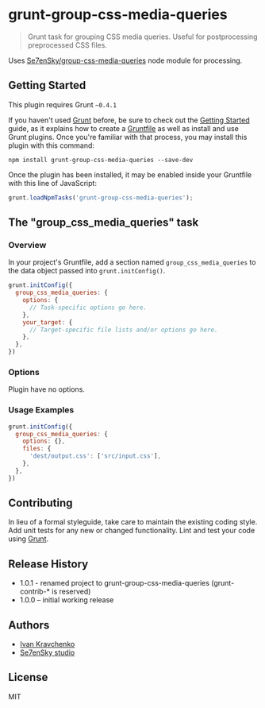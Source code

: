 # grunt-group-css-media-queries

> Grunt task for grouping CSS media queries. Useful for postprocessing preprocessed CSS files.

Uses [Se7enSky/group-css-media-queries](https://github.com/Se7enSky/group-css-media-queries) node module for processing.

## Getting Started
This plugin requires Grunt `~0.4.1`

If you haven't used [Grunt](http://gruntjs.com/) before, be sure to check out the [Getting Started](http://gruntjs.com/getting-started) guide, as it explains how to create a [Gruntfile](http://gruntjs.com/sample-gruntfile) as well as install and use Grunt plugins. Once you're familiar with that process, you may install this plugin with this command:

```shell
npm install grunt-group-css-media-queries --save-dev
```

Once the plugin has been installed, it may be enabled inside your Gruntfile with this line of JavaScript:

```js
grunt.loadNpmTasks('grunt-group-css-media-queries');
```

## The "group_css_media_queries" task

### Overview
In your project's Gruntfile, add a section named `group_css_media_queries` to the data object passed into `grunt.initConfig()`.

```js
grunt.initConfig({
  group_css_media_queries: {
    options: {
      // Task-specific options go here.
    },
    your_target: {
      // Target-specific file lists and/or options go here.
    },
  },
})
```

### Options

Plugin have no options.

### Usage Examples

```js
grunt.initConfig({
  group_css_media_queries: {
    options: {},
    files: {
      'dest/output.css': ['src/input.css'],
    },
  },
})
```

## Contributing
In lieu of a formal styleguide, take care to maintain the existing coding style. Add unit tests for any new or changed functionality. Lint and test your code using [Grunt](http://gruntjs.com/).

## Release History
 - 1.0.1 - renamed project to grunt-group-css-media-queries (grunt-contrib-* is reserved)
 - 1.0.0 – initial working release

## Authors
 - [Ivan Kravchenko](http://github.com/krava)
 - [Se7enSky studio](http://github.com/Se7enSky)

## License
MIT
